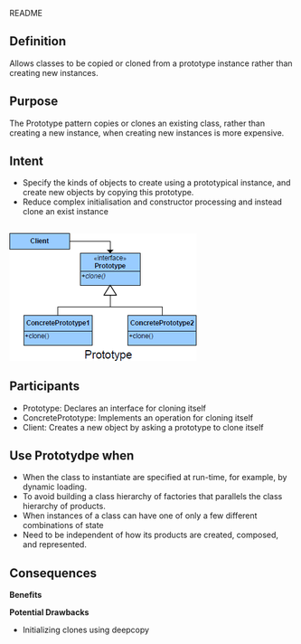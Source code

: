 README

## Definition ##

Allows classes to be copied or cloned from a prototype instance rather than creating new instances.

## Purpose ##

The Prototype pattern copies or clones an existing class, rather than creating
a new instance, when creating new instances is more expensive.

## Intent ##

*	Specify the kinds of objects to create using a prototypical instance, and create new objects by copying this prototype.
*	Reduce complex initialisation and constructor processing and instead clone an exist instance

##
![alt text](./Images/Prototype-1.md.png "Prototype")


## Participants ##

+	Prototype: Declares an interface for cloning itself
+	ConcretePrototype: Implements an operation for cloning itself
+	Client: Creates a new object by asking a prototype to clone itself

## Use Prototydpe when ##
+	When the class to instantiate are specified at run-time, for example, by dynamic loading.
+	To avoid building a class hierarchy of factories that parallels the class hierarchy of products.
+	When instances of a class can have one of only a few different combinations of state
+	Need to be independent of how its products are created, composed, and
represented.

## Consequences ##

**Benefits**

**Potential Drawbacks**

+	Initializing clones using deepcopy

